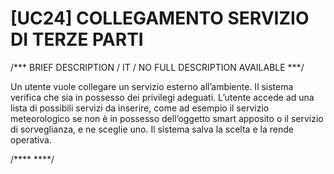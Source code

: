 # [UC24]  COLLEGAMENTO SERVIZIO DI TERZE PARTI 

/*** BRIEF DESCRIPTION / IT / NO FULL DESCRIPTION AVAILABLE ***/

Un utente vuole collegare un servizio esterno all’ambiente. Il sistema 
verifica che sia in possesso dei privilegi adeguati. L’utente accede ad 
una lista di possibili servizi da inserire, come ad  esempio il servizio 
meteorologico se non è in possesso dell’oggetto smart apposito o il servizio 
di sorveglianza, e ne sceglie uno. Il sistema salva la scelta e la rende operativa.


/**** ****/
